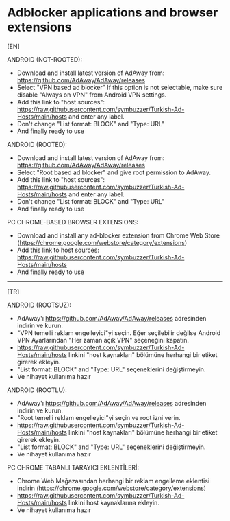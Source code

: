 # Adblocker applications and browser extensions  
  
[EN]  
  
 ANDROID (NOT-ROOTED):  
  - Download and install latest version of AdAway from: https://github.com/AdAway/AdAway/releases  
  - Select "VPN based ad blocker" If this option is not selectable, make sure disable "Always on VPN" from Android VPN settings.  
  - Add this link to "host sources": https://raw.githubusercontent.com/symbuzzer/Turkish-Ad-Hosts/main/hosts and enter any label.  
  - Don't change "List format: BLOCK" and "Type: URL"  
  - And finally ready to use  
  
 ANDROID (ROOTED):  
  - Download and install latest version of AdAway from: https://github.com/AdAway/AdAway/releases  
  - Select "Root based ad blocker" and give root permission to AdAway.
  - Add this link to "host sources": https://raw.githubusercontent.com/symbuzzer/Turkish-Ad-Hosts/main/hosts and enter any label.  
  - Don't change "List format: BLOCK" and "Type: URL"  
  - And finally ready to use  
   
 PC CHROME-BASED BROWSER EXTENSIONS:  
  - Download and install any ad-blocker extension from Chrome Web Store (https://chrome.google.com/webstore/category/extensions)  
  - Add this link to host sources: https://raw.githubusercontent.com/symbuzzer/Turkish-Ad-Hosts/main/hosts  
  - And finally ready to use
   
   ------------------------------------------------
   
[TR]  
  
 ANDROID (ROOTSUZ):  
  - AdAway'ı https://github.com/AdAway/AdAway/releases adresinden indirin ve kurun.  
  - "VPN temelli reklam engelleyici"yi seçin. Eğer seçilebilir değilse Android VPN Ayarlarından "Her zaman açık VPN" seçeneğini kapatın.  
  - https://raw.githubusercontent.com/symbuzzer/Turkish-Ad-Hosts/main/hosts linkini "host kaynakları" bölümüne herhangi bir etiket girerek ekleyin.  
  - "List format: BLOCK" and "Type: URL" seçeneklerini değiştirmeyin.  
  - Ve nihayet kullanıma hazır  

 ANDROID (ROOTLU):  
  - AdAway'ı https://github.com/AdAway/AdAway/releases adresinden indirin ve kurun.  
  - "Root temelli reklam engelleyici"yi seçin ve root izni verin.    
  - https://raw.githubusercontent.com/symbuzzer/Turkish-Ad-Hosts/main/hosts linkini "host kaynakları" bölümüne herhangi bir etiket girerek ekleyin.  
  - "List format: BLOCK" and "Type: URL" seçeneklerini değiştirmeyin.  
  - Ve nihayet kullanıma hazır  
  
 PC CHROME TABANLI TARAYICI EKLENTİLERİ:  
  - Chrome Web Mağazasından herhangi bir reklam engelleme eklentisi indirin (https://chrome.google.com/webstore/category/extensions)  
  - https://raw.githubusercontent.com/symbuzzer/Turkish-Ad-Hosts/main/hosts linkini host kaynaklarına ekleyin.  
  - Ve nihayet kullanıma hazır  

